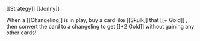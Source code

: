 [[Strategy]]
[[Jonny]]

When a [[Changeling]] is in play, buy a card like [[Skulk]] that [[+ Gold]] , then convert the card to a changeling to get [[+2 Gold]] without gaining any other cards!
